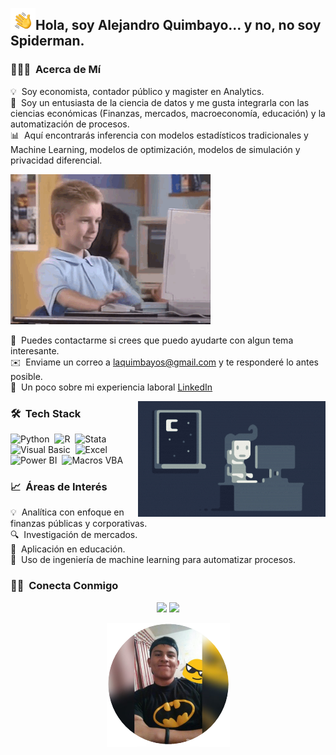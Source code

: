 
<img alt="Night Coding" src="https://raw.githubusercontent.com/AVS1508/AVS1508/master/assets/Hand%20Wave.gif" width='40' align="left"/><h2>Hola, soy Alejandro Quimbayo... y no, no soy Spiderman.</h2>


### 👨🏻‍💻 &nbsp;Acerca de Mí

💡 &nbsp;Soy economista, contador público y magister en Analytics.\
💼 &nbsp;Soy un entusiasta de la ciencia de datos y me gusta integrarla con las ciencias económicas (Finanzas, mercados, macroeconomía, educación) y la automatización de procesos.\
📊 &nbsp;Aquí encontrarás inferencia con modelos estadísticos tradicionales y Machine Learning, modelos de optimización, modelos de simulación y privacidad diferencial.

![Luis Alejandro Quimbayo Suarez Banner](https://github.com/laquimbayos/laquimbayos/blob/main/3Wby.gif)


💬 &nbsp;Puedes contactarme si crees que puedo ayudarte con algun tema interesante.\
✉️ &nbsp;Enviame un correo a laquimbayos@gmail.com y te responderé lo antes posible.\
📄 &nbsp;Un poco sobre mi experiencia laboral [LinkedIn](https://www.linkedin.com/in/luis-alejandro-quimbayo-suarez-89612a160/) 

<img alt="Night Coding" src="https://raw.githubusercontent.com/AVS1508/AVS1508/master/assets/Night-Coding.gif" align="right"/>

### 🛠 &nbsp;Tech Stack

![Python](https://img.shields.io/badge/-Python-05122A?style=flat&logo=python)&nbsp;
![R](https://img.shields.io/badge/-R-05122A?style=flat&logo=R&logoColor=276DC3)&nbsp;
![Stata](https://img.shields.io/badge/-Stata-05122A?style=flat&logo=stata)&nbsp;
![Visual Basic](https://img.shields.io/badge/-Visual%20Basic-05122A?style=flat&logo=visual-studio&logoColor=5C2D91)&nbsp;
![Excel](https://img.shields.io/badge/-Excel-05122A?style=flat&logo=microsoft-excel)&nbsp;
![Power BI](https://img.shields.io/badge/-Power%20BI-05122A?style=flat&logo=power-bi)&nbsp;
![Macros VBA](https://img.shields.io/badge/-Macros%20VBA-05122A?style=flat&logo=visual-studio)&nbsp;



### 📈 &nbsp;Áreas de Interés

💡 &nbsp;Analítica con enfoque en finanzas públicas y corporativas.\
🔍 &nbsp;Investigación de mercados.\
🏫 &nbsp;Aplicación en educación.\
🤖 &nbsp;Uso de ingeniería de machine learning para automatizar procesos.

### 🤝🏻 &nbsp;Conecta Conmigo

<p align="center">
<a href="https://www.linkedin.com/in/luis-alejandro-quimbayo-suarez-89612a160/"><img src="https://img.shields.io/badge/-LinkedIn-0077B5?style=flat&logo=Linkedin&logoColor=white"/></a>
<a href="mailto:laquimbayos@gmail.com"><img src="https://img.shields.io/badge/-Email-D14836?style=flat&logo=Gmail&logoColor=white"/></a>
</p>

<p align="center">
  <img src="https://github.com/laquimbayos/laquimbayos/blob/main/batman.png" alt="Batman">
</p>
